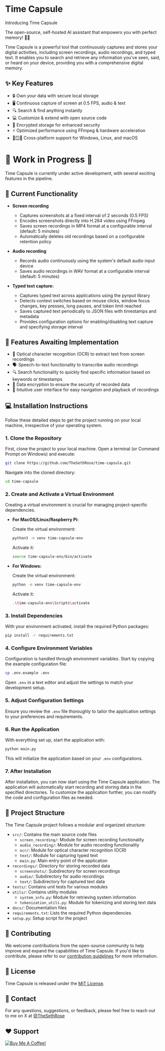 # Time Capsule

Introducing Time Capsule

The open-source, self-hosted AI assistant that empowers you with perfect memory! 🧠💡

Time Capsule is a powerful tool that continuously captures and stores your digital activities, including screen recordings, audio recordings, and typed text. It enables you to search and retrieve any information you've seen, said, or heard on your device, providing you with a comprehensive digital memory.

## ✨ Key Features

- 🔒 Own your data with secure local storage
- 🖥️ Continuous capture of screen at 0.5 FPS, audio & text
- 🔍 Search & find anything instantly
- 💻 Customize & extend with open source code
- 🔐 Encrypted storage for enhanced security
- ⚡ Optimized performance using FFmpeg & hardware acceleration
- 🐧🪟🍎 Cross-platform support for Windows, Linux, and macOS

# 🚧 Work in Progress 🚧

Time Capsule is currently under active development, with several exciting features in the pipeline.

## 🚀 Current Functionality

- **Screen recording**

  - Captures screenshots at a fixed interval of 2 seconds (0.5 FPS)
  - Encodes screenshots directly into H.264 video using FFmpeg
  - Saves screen recordings in MP4 format at a configurable interval (default: 5 minutes)
  - Automatically deletes old recordings based on a configurable retention policy

- **Audio recording**

  - Records audio continuously using the system's default audio input device
  - Saves audio recordings in WAV format at a configurable interval (default: 5 minutes)

- **Typed text capture:**
  - Captures typed text across applications using the pynput library
  - Detects context switches based on mouse clicks, window focus changes, key presses, long pauses, and token limit reached
  - Saves captured text periodically to JSON files with timestamps and metadata
  - Provides configuration options for enabling/disabling text capture and specifying storage interval

## 📝 Features Awaiting Implementation

- 📝 Optical character recognition (OCR) to extract text from screen recordings
- 🗣️ Speech-to-text functionality to transcribe audio recordings
- 🔍 Search functionality to quickly find specific information based on keywords or timestamps
- 🔐 Data encryption to ensure the security of recorded data
- 🎨 Intuitive user interface for easy navigation and playback of recordings

## 💻 Installation Instructions

Follow these detailed steps to get the project running on your local machine, irrespective of your operating system.

### 1. Clone the Repository

First, clone the project to your local machine. Open a terminal (or Command Prompt on Windows) and execute:

```bash
git clone https://github.com/TheSethRose/time-capsule.git
```

Navigate into the cloned directory:

```bash
cd time-capsule
```

### 2. Create and Activate a Virtual Environment

Creating a virtual environment is crucial for managing project-specific dependencies.

- **For MacOS/Linux/Raspberry Pi:**

  Create the virtual environment:

  ```bash
  python3 -m venv time-capsule-env
  ```

  Activate it:

  ```bash
  source time-capsule-env/bin/activate
  ```

- **For Windows:**

  Create the virtual environment:

  ```bash
  python -m venv time-capsule-env
  ```

  Activate it:

  ```bash
  .\time-capsule-env\Scripts\activate
  ```

### 3. Install Dependencies

With your environment activated, install the required Python packages:

```bash
pip install -r requirements.txt
```

### 4. Configure Environment Variables

Configuration is handled through environment variables. Start by copying the example configuration file:

```bash
cp .env.example .env
```

Open `.env` in a text editor and adjust the settings to match your development setup.

### 5. Adjust Configuration Settings

Ensure you review the `.env` file thoroughly to tailor the application settings to your preferences and requirements.

### 6. Run the Application

With everything set up, start the application with:

```bash
python main.py
```

This will initialize the application based on your `.env` configurations.

### 7. After Installation

After installation, you can now start using the Time Capsule application. The application will automatically start recording and storing data in the specified directories.
To customize the application further, you can modify the code and configuration files as needed.

## 📂 Project Structure

The Time Capsule project follows a modular and organized structure:

- `src/`: Contains the main source code files
  - `screen_recording/`: Module for screen recording functionality
  - `audio_recording/`: Module for audio recording functionality
  - `ocr/`: Module for optical character recognition (OCR)
  - `text/`: Module for capturing typed text
  - `main.py`: Main entry point of the application
- `recordings/`: Directory for storing recorded data
  - `screenshots/`: Subdirectory for screen recordings
  - `audio/`: Subdirectory for audio recordings
  - `text/`: Subdirectory for captured text data
- `tests/`: Contains unit tests for various modules
- `utils/`: Contains utility modules
  - `system_info.py`: Module for retrieving system information
  - `tokenization_utils.py`: Module for tokenizing and storing text data
- `docs/`: Documentation files
- `requirements.txt`: Lists the required Python dependencies
- `setup.py`: Setup script for the project

## 🤝 Contributing

We welcome contributions from the open-source community to help improve and expand the capabilities of Time Capsule. If you'd like to contribute, please refer to our [contribution guidelines](CONTRIBUTING.md) for more information.

## 📄 License

Time Capsule is released under the [MIT License](LICENSE).

## 📧 Contact

For any questions, suggestions, or feedback, please feel free to reach out to me on X at [@TheSethRose](https://www.x.com/TheSethRose)

## ❤️ Support

<a href="https://www.buymeacoffee.com/TheSethRose" target="_blank"><img src="https://img.buymeacoffee.com/button-api/?text=Buy me a coffee!&emoji=&slug=TheSethRose&button_colour=000000&font_colour=ffffff&font_family=Cookie&outline_colour=ffffff&coffee_colour=FFDD00" alt="Buy Me A Coffee!"></a>
